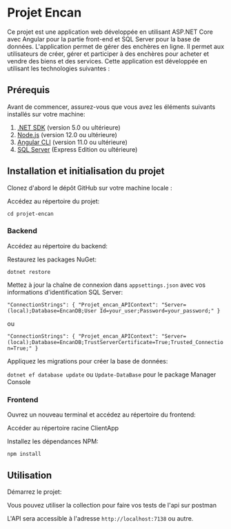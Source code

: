 Projet Encan
============

Ce projet est une application web développée en utilisant ASP.NET Core avec Angular pour la partie front-end et SQL Server pour la base de données. L'application permet de gérer des enchères en ligne. Il permet aux utilisateurs de créer, gérer et participer à des enchères pour acheter et vendre des biens et des services. Cette application est développée en utilisant les technologies suivantes :

Prérequis
---------

Avant de commencer, assurez-vous que vous avez les éléments suivants installés sur votre machine:

1.  [.NET SDK](https://dotnet.microsoft.com/download) (version 5.0 ou ultérieure)
2.  [Node.js](https://nodejs.org/en/download/) (version 12.0 ou ultérieure)
3.  [Angular CLI](https://angular.io/cli) (version 11.0 ou ultérieure)
4.  [SQL Server](https://www.microsoft.com/en-us/sql-server/sql-server-downloads) (Express Edition ou ultérieure)

Installation et initialisation du projet
----------------------------------------

Clonez d'abord le dépôt GitHub sur votre machine locale :

Accédez au répertoire du projet:

`cd projet-encan`

### Backend

Accédez au répertoire du backend:

Restaurez les packages NuGet:

`dotnet restore`

Mettez à jour la chaîne de connexion dans `appsettings.json` avec vos informations d'identification SQL Server:

`"ConnectionStrings": {
    "Projet_encan_APIContext": "Server=(local);Database=EncanDB;User Id=your_user;Password=your_password;"
}`

ou

`"ConnectionStrings": {
    "Projet_encan_APIContext": "Server=(local);Database=EncanDB;TrustServerCertificate=True;Trusted_Connection=True;"
}`

Appliquez les migrations pour créer la base de données:

`dotnet ef database update` ou `Update-DataBase` pour le package Manager Console

### Frontend

Ouvrez un nouveau terminal et accédez au répertoire du frontend:

Accéder au répertoire racine ClientApp

Installez les dépendances NPM:

`npm install`

Utilisation
-----------

Démarrez le projet:

Vous pouvez utiliser la collection pour faire vos tests de l'api sur postman

L'API sera accessible à l'adresse `http://localhost:7138` ou autre.
